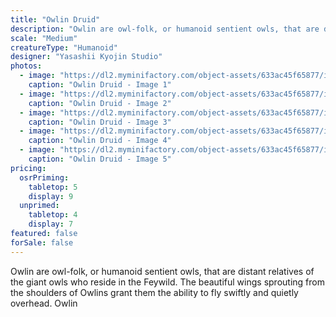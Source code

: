 ```yaml
---
title: "Owlin Druid"
description: "Owlin are owl-folk, or humanoid sentient owls, that are distant relatives of the giant owls who reside in the Feywild. The beautiful wings sprouting from the shoulders of Owlins grant them the ability to fly swiftly and quietly overhead. Owlin"
scale: "Medium"
creatureType: "Humanoid"
designer: "Yasashii Kyojin Studio"
photos:
  - image: "https://dl2.myminifactory.com/object-assets/633ac45f65877/images/720X720-owlin-03-ps.jpg"
    caption: "Owlin Druid - Image 1"
  - image: "https://dl2.myminifactory.com/object-assets/633ac45f65877/images/720X720-owlin-03b.jpg"
    caption: "Owlin Druid - Image 2"
  - image: "https://dl2.myminifactory.com/object-assets/633ac45f65877/images/720X720-owlin-03-scale.jpg"
    caption: "Owlin Druid - Image 3"
  - image: "https://dl2.myminifactory.com/object-assets/633ac45f65877/images/720X720-owlin-03c.jpg"
    caption: "Owlin Druid - Image 4"
  - image: "https://dl2.myminifactory.com/object-assets/633ac45f65877/images/230X230-dsc-2919.JPG"
    caption: "Owlin Druid - Image 5"
pricing:
  osrPriming:
    tabletop: 5
    display: 9
  unprimed:
    tabletop: 4
    display: 7
featured: false
forSale: false
---
```


Owlin are owl-folk, or humanoid sentient owls, that are distant relatives of the giant owls who reside in the Feywild. The beautiful wings sprouting from the shoulders of Owlins grant them the ability to fly swiftly and quietly overhead. Owlin